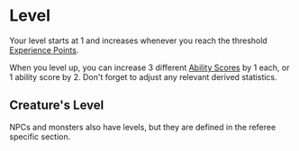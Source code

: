 # Level

Your level starts at 1 and increases whenever you reach the threshold [Experience Points](Experience%20Points.md).

When you level up, you can increase 3 different [Ability Scores](../Chosen%20Statistics/Ability%20Scores.md) by 1 each, or 1 ability score by 2.
	Don't forget to adjust any relevant derived statistics.

## Creature's Level
NPCs and monsters also have levels, but they are defined in the referee specific section.